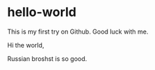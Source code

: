 # hello-world
This is my first try on Github. Good luck with me.

Hi the world,

Russian broshst is so good.
